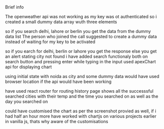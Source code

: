 Brief info

The openweather api was not working as my key was ot authenticated
so i created a small dummy data array wuth three elements

so if you search delhi, lahore or berlin you get the data from the dummy data list
The person who joined the call suggested to create a dummy data instead of waiting for my key to be activated

so if you earch for delhi, berlin or lahore you get the response
else you get an alert stating city not found
i have added search functionaly both on search button and pressing enter while typing in the input
used apexChart api for displaying chart

using initial state with noida as city and some dummy data
would have used browser location if the api would have been working

have used react router for routing
history page shows all the successsful searched cities with their temp and the time you searched on as well as the day you searched on

could have customised the chart as per the screenshot provied as well, if i had half an hour more
have worked with chartjs on various projects earlier in vanilla js, thats why aware of the customisations
